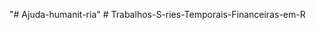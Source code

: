 "# Ajuda-humanit-ria" 
#   T r a b a l h o s - S - r i e s - T e m p o r a i s - F i n a n c e i r a s - e m - R  
 